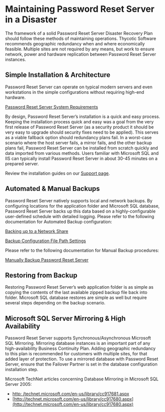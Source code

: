 [title]: # (Maintaining Password Reset Server in a Disaster)
[tags]: # (disaster recovery, dr, maintenance)
[priority]: # (702)

# Maintaining Password Reset Server in a Disaster

The framework of a solid Password Reset Server Disaster Recovery Plan should follow these methods of maintaining operations. Thycotic Software recommends geographic redundancy when and where economically feasible. Multiple sites are not required by any means, but work to ensure network, power and hardware replication between Password Reset Server instances.

## Simple Installation & Architecture

Password Reset Server can operate on typical modern servers and even workstations in the simple configurations without requiring high-end hardware.

[Password Reset Server System Requirements](https://updates.thycotic.net/link.ashx?PRSSystemReqs)

By design, Password Reset Server’s installation is a quick and easy process. Keeping the installation process quick and easy was a goal from the very first release of Password Reset Server (as a security product it should be very easy to upgrade should security fixes need to be applied). This serves as a viable fallback option should redundancy plans fail. In a worst-case scenario where the host server fails, a mirror fails, and the other backup plans fail, Password Reset Server can be installed from scratch quickly and data imported from various methods. Users familiar with Microsoft SQL and IIS can typically install Password Reset Server in about 30-45 minutes on a prepared server.

Review the installation guides on our [Support page](https://thycotic.com/support/password-reset-server/).

## Automated & Manual Backups

Password Reset Server natively supports local and network backups. By configuring locations for the application folder and Microsoft SQL database, Password Reset Server backs up this data based on a highly-configurable user-defined schedule with detailed logging. Please refer to the following documentation for Automated Backup configuration:

[Backing up to a Network Share](https://updates.thycotic.net/link.ashx?BackupToNetworkShare)

[Backup Configuration File Path Settings](https://updates.thycotic.net/link.ashx?BackupDatabaseFilePath)

Please refer to the following documentation for Manual Backup procedures:

[Manually Backup Password Reset Server](https://updates.thycotic.net/link.ashx?PRSManualBackup)

## Restoring from Backup

Restoring Password Reset Server’s web application folder is as simple as copying the contents of the last available zipped backup file back into folder. Microsoft SQL database restores are simple as well but require several steps depending on the backup scenario.

## Microsoft SQL Server Mirroring & High Availability

Password Reset Server supports Synchronous/Asynchronous Microsoft SQL Mirroring. Mirroring database instances is an important part of any high-availability Business Continuity Plan. Adding geographic redundancy to this plan is recommended for customers with multiple sites, for that added layer of protection. To use a mirrored database with Password Reset Server, ensure that the Failover Partner is set in the database configuration installation step.

Microsoft TechNet articles concerning Database Mirroring in Microsoft SQL Server 2005:

- [http: /technet.microsoft.com/en-us/library/cc917681.aspx](http://technet.microsoft.com/en-us/library/cc917681.aspx)
- [http://technet.microsoft.com/en-us/library/cc917680.aspx](http://technet.microsoft.com/en-us/library/cc917680.aspx)
